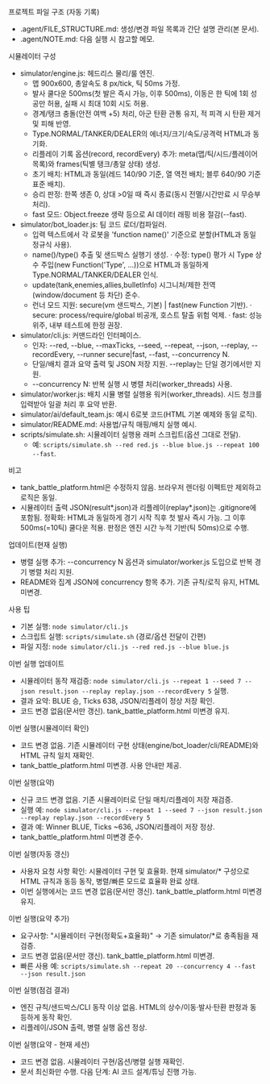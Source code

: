 프로젝트 파일 구조 (자동 기록)

- .agent/FILE_STRUCTURE.md: 생성/변경 파일 목록과 간단 설명 관리(본 문서).
- .agent/NOTE.md: 다음 실행 시 참고할 메모.

시뮬레이터 구성
- simulator/engine.js: 헤드리스 물리/룰 엔진.
  - 맵 900x600, 총알속도 8 px/tick, 틱 50ms 가정.
  - 발사 쿨다운 500ms(첫 발은 즉시 가능, 이후 500ms), 이동은 한 틱에 1회 성공만 허용, 실패 시 최대 10회 시도 허용.
  - 경계/탱크 충돌(안전 여백 +5) 처리, 아군 탄환 관통 유지, 적 피격 시 탄환 제거 및 피해 반영.
  - Type.NORMAL/TANKER/DEALER의 에너지/크기/속도/공격력 HTML과 동기화.
  - 리플레이 기록 옵션(record, recordEvery) 추가: meta(맵/틱/시드/플레이어 목록)와 frames(틱별 탱크/총알 상태) 생성.
  - 초기 배치: HTML과 동일(레드 140/90 기준, 열 역전 배치; 블루 640/90 기준 표준 배치).
  - 승리 판정: 한쪽 생존 0, 상대 >0일 때 즉시 종료(동시 전멸/시간만료 시 무승부 처리).
  - fast 모드: Object.freeze 생략 등으로 AI 데이터 래핑 비용 절감(--fast).
- simulator/bot_loader.js: 팀 코드 로더/컴파일러.
  - 입력 텍스트에서 각 로봇을 'function name()' 기준으로 분할(HTML과 동일 정규식 사용).
  - name()/type() 추출 및 샌드박스 실행기 생성.
    · 수정: type() 평가 시 Type 상수 주입(new Function('Type', ...))으로 HTML과 동일하게 Type.NORMAL/TANKER/DEALER 인식.
  - update(tank,enemies,allies,bulletInfo) 시그니처/제한 전역(window/document 등 차단) 준수.
  - 런너 모드 지원: secure(vm 샌드박스, 기본) | fast(new Function 기반).
    · secure: process/require/global 비공개, 호스트 탈출 위험 억제.
    · fast: 성능 위주, 내부 테스트에 한정 권장.
- simulator/cli.js: 커맨드라인 인터페이스.
  - 인자: --red, --blue, --maxTicks, --seed, --repeat, --json, --replay, --recordEvery, --runner secure|fast, --fast, --concurrency N.
  - 단일/배치 결과 요약 출력 및 JSON 저장 지원. --replay는 단일 경기에서만 지원.
  - --concurrency N: 반복 실행 시 병렬 처리(worker_threads) 사용.
- simulator/worker.js: 배치 시뮬 병렬 실행용 워커(worker_threads). 시드 청크를 입력받아 일괄 처리 후 요약 반환.
- simulator/ai/default_team.js: 예시 6로봇 코드(HTML 기본 예제와 동일 로직).
- simulator/README.md: 사용법/규칙 매핑/배치 실행 예시.
 - scripts/simulate.sh: 시뮬레이터 실행용 래퍼 스크립트(옵션 그대로 전달).
   - 예: `scripts/simulate.sh --red red.js --blue blue.js --repeat 100 --fast`.

비고
- tank_battle_platform.html은 수정하지 않음. 브라우저 렌더링 이펙트만 제외하고 로직은 동일.
- 시뮬레이터 출력 JSON(result*.json)과 리플레이(replay*.json)는 .gitignore에 포함됨.
정확화: HTML과 동일하게 경기 시작 직후 첫 발사 즉시 가능. 그 이후 500ms(=10틱) 쿨다운 적용. 판정은 엔진 시간 누적 기반(틱 50ms)으로 수행.

업데이트(현재 실행)
- 병렬 실행 추가: --concurrency N 옵션과 simulator/worker.js 도입으로 반복 경기 병렬 처리 지원.
- README와 집계 JSON에 concurrency 항목 추가. 기존 규칙/로직 유지, HTML 미변경.

사용 팁
- 기본 실행: `node simulator/cli.js`
- 스크립트 실행: `scripts/simulate.sh` (경로/옵션 전달이 간편)
- 파일 지정: `node simulator/cli.js --red red.js --blue blue.js`

이번 실행 업데이트
- 시뮬레이터 동작 재검증: `node simulator/cli.js --repeat 1 --seed 7 --json result.json --replay replay.json --recordEvery 5` 실행.
- 결과 요약: BLUE 승, Ticks 638, JSON/리플레이 정상 저장 확인.
- 코드 변경 없음(문서만 갱신). tank_battle_platform.html 미변경 유지.

이번 실행(시뮬레이터 확인)
- 코드 변경 없음. 기존 시뮬레이터 구현 상태(engine/bot_loader/cli/README)와 HTML 규칙 일치 재확인.
- tank_battle_platform.html 미변경. 사용 안내만 제공.

이번 실행(요약)
- 신규 코드 변경 없음. 기존 시뮬레이터로 단일 매치/리플레이 저장 재검증.
- 실행 예: `node simulator/cli.js --repeat 1 --seed 7 --json result.json --replay replay.json --recordEvery 5`
- 결과 예: Winner BLUE, Ticks ~636, JSON/리플레이 저장 정상.
- tank_battle_platform.html 미변경 준수.

이번 실행(자동 갱신)
- 사용자 요청 사항 확인: 시뮬레이터 구현 및 효율화. 현재 simulator/* 구성으로 HTML 규칙과 동등 동작, 병렬/빠른 모드로 효율화 완료 상태.
- 이번 실행에서는 코드 변경 없음(문서만 갱신). tank_battle_platform.html 미변경 유지.

이번 실행(요약 추가)
- 요구사항: "시뮬레이터 구현(정확도+효율화)" → 기존 simulator/*로 충족됨을 재검증.
- 코드 변경 없음(문서만 갱신). tank_battle_platform.html 미변경.
- 빠른 사용 예: `scripts/simulate.sh --repeat 20 --concurrency 4 --fast --json result.json`

이번 실행(점검 결과)
- 엔진 규칙/샌드박스/CLI 동작 이상 없음. HTML의 상수/이동·발사·탄환 판정과 동등하게 동작 확인.
- 리플레이/JSON 출력, 병렬 실행 옵션 정상.

이번 실행(요약 - 현재 세션)
- 코드 변경 없음. 시뮬레이터 구현/옵션/병렬 실행 재확인.
- 문서 최신화만 수행. 다음 단계: AI 코드 설계/튜닝 진행 가능.
